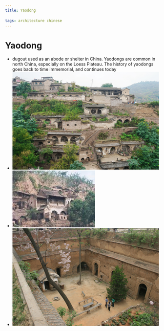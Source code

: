 ```yaml
---
title: Yaodong

tags: architecture chinese 
---
```


# Yaodong
- dugout used as an abode or shelter in China. Yaodongs are common in north China, especially on the Loess Plateau. The history of yaodongs goes back to time immemorial, and continues today
- ![](../assets/Pasted%20image%2020221007110745.png)
- ![](../assets/Pasted%20image%2020221007110802.png)
- ![](../assets/Pasted%20image%2020221007110817.png)
